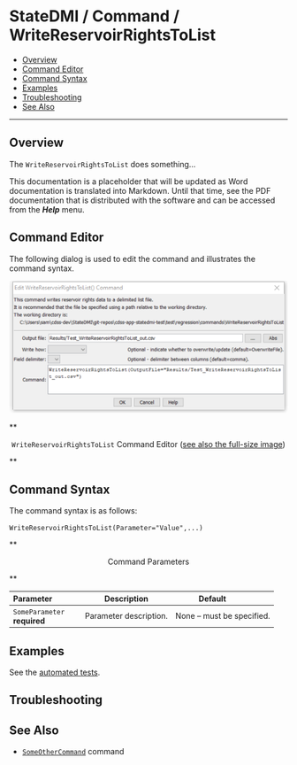 # StateDMI / Command / WriteReservoirRightsToList #

* [Overview](#overview)
* [Command Editor](#command-editor)
* [Command Syntax](#command-syntax)
* [Examples](#examples)
* [Troubleshooting](#troubleshooting)
* [See Also](#see-also)

-------------------------

## Overview ##

The `WriteReservoirRightsToList` does something...

This documentation is a placeholder that will be updated as Word documentation is translated into Markdown.
Until that time, see the PDF documentation that is distributed with the software and can be accessed
from the ***Help*** menu.

## Command Editor ##

The following dialog is used to edit the command and illustrates the command syntax.

![WriteReservoirRightsToList](WriteReservoirRightsToList.png)

**<p style="text-align: center;">
`WriteReservoirRightsToList` Command Editor (<a href="../WriteReservoirRightsToList.png">see also the full-size image</a>)
</p>**

## Command Syntax ##

The command syntax is as follows:

```text
WriteReservoirRightsToList(Parameter="Value",...)
```
**<p style="text-align: center;">
Command Parameters
</p>**

| **Parameter**&nbsp;&nbsp;&nbsp;&nbsp;&nbsp;&nbsp;&nbsp;&nbsp;&nbsp;&nbsp;&nbsp;&nbsp; | **Description** | **Default**&nbsp;&nbsp;&nbsp;&nbsp;&nbsp;&nbsp;&nbsp;&nbsp;&nbsp;&nbsp; |
| --------------|-----------------|----------------- |
|`SomeParameter`<br>**required**|Parameter description.|None – must be specified.|

## Examples ##

See the [automated tests](https://github.com/OpenWaterFoundation/cdss-app-statedmi-main/tree/master/test/regression/commands/WriteReservoirRightsToList).

## Troubleshooting ##

## See Also ##

* [`SomeOtherCommand`](../SomeOtherCommand/SomeOtherCommand) command

